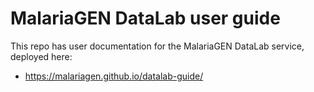 # MalariaGEN DataLab user guide

This repo has user documentation for the MalariaGEN DataLab service, deployed here:

* https://malariagen.github.io/datalab-guide/
